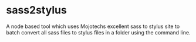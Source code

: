 # sass2stylus
A node based tool which uses Mojotechs excellent sass to stylus site to batch convert all sass files to stylus files in a folder using the command line.
